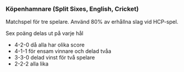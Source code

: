### Köpenhamnare (Split Sixes, English, Cricket)

Matchspel för tre spelare. Använd 80% av erhållna slag vid HCP-spel.

Sex poäng delas ut på varje hål

- 4-2-0 då alla har olika score
- 4-1-1 för ensam vinnare och delad tvåa
- 3-3-0 delad vinst för två spelare
- 2-2-2 alla lika
